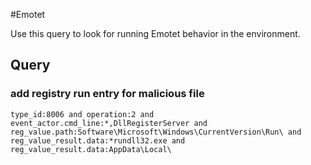#Emotet

Use this query to look for running Emotet behavior in the environment.

## Query

### add registry run entry for malicious file

~~~
type_id:8006 and operation:2 and event_actor.cmd_line:*,DllRegisterServer and reg_value.path:Software\Microsoft\Windows\CurrentVersion\Run\ and reg_value_result.data:*rundll32.exe and reg_value_result.data:AppData\Local\
~~~